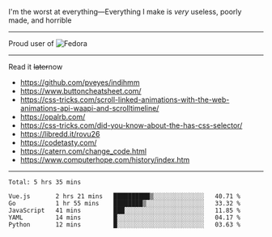 I'm the worst at everything—Everything I make is *very* useless, poorly made, and horrible

___
Proud user of ![Fedora](https://img.shields.io/badge/-Fedora-white?style=flat-square&logo=fedora)

___
Read it <s>later</s>now
- https://github.com/pveyes/indihmm
- https://www.buttoncheatsheet.com/
- https://css-tricks.com/scroll-linked-animations-with-the-web-animations-api-waapi-and-scrolltimeline/
- https://opalrb.com/
- https://css-tricks.com/did-you-know-about-the-has-css-selector/
- https://libredd.it/rovu26
- https://codetasty.com/
- https://catern.com/change_code.html
- https://www.computerhope.com/history/index.htm

___
<!--START_SECTION:waka-->
```text
Total: 5 hrs 35 mins

Vue.js       2 hrs 21 mins   ██████████▒░░░░░░░░░░░░░░   40.71 % 
Go           1 hr 55 mins    ████████▒░░░░░░░░░░░░░░░░   33.32 % 
JavaScript   41 mins         ███░░░░░░░░░░░░░░░░░░░░░░   11.85 % 
YAML         14 mins         █░░░░░░░░░░░░░░░░░░░░░░░░   04.17 % 
Python       12 mins         █░░░░░░░░░░░░░░░░░░░░░░░░   03.63 % 
```
<!--END_SECTION:waka-->
